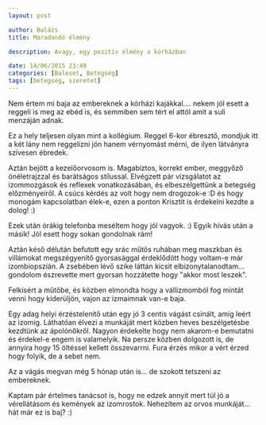 ```yaml
---
layout: post

author: Balázs
title: Maradandó élmény

description: Avagy, egy pozitív élmény a kórházban

date: 14/06/2015 23:49
categories: [Baleset, Betegség]
tags: [betegség, szeretet]
---
```

Nem értem mi baja az embereknek a kórházi kajákkal.... nekem jól esett a reggeli is meg az ebéd is, és semmiben sem tért el attól amit a suli menzáján adnak.

Ez a hely teljesen olyan mint a kollégium. Reggel 6-kor ébresztő, mondjuk itt a két lány nem reggelizni jön hanem vérnyomást mérni, de ilyen látványra szívesen ébredek.

Aztán bejött a kezelőorvosom is. Magabiztos, korrekt ember, meggyőző önéletrajzzal és barátságos stílussal. Elvégzett pár vizsgálatot az izommozgások és reflexek vonatkozásában, és elbeszélgettünk a betegség előzményeiről. A csúcs kérdés az volt hogy nem drogozok-e :D és hogy monogám kapcsolatban élek-e, ezen a ponton Krisztit is érdekelni kezdte a dolog! :)

Ezek után órákig telefonba meséltem hogy jól vagyok. :) Egyik hívás után a másik! Jól esett hogy sokan gondolnak rám!

Aztán késő délután befutott egy srác műtős ruhában meg maszkban és villámokat megszégyenítő gyorsasággal érdeklődött hogy voltam-e már izombiopszián. A zsebében lévő szike láttán kicsit elbizonytalanodtam... gondolom észrevette mert gyorsan hozzátette hogy "akkor most leszek".

Felkísért a műtőbe, és közben elmondta hogy a vállizmomból fog mintát venni hogy kiderüljön, vajon az izmaimnak van-e baja.

Egy adag helyi érzéstelenítő után egy jó 3 centis vágást csinált, amíg leért az izomig. Láthatóan élvezi a munkáját mert közben heves beszélgetésbe kezdtünk az ápolónőkről. Nagyon érdekelte hogy nem akarom-e bemutatni és érdekel-e engem is valamelyik. Na persze közben dolgozott is, de annyira hogy 15 öltéssel kellett összevarrni. Fura érzés mikor a vért érzed hogy folyik, de a sebet nem.

Az a vágás megvan még 5 hónap után is... de szokott tetszeni az embereknek.

Kaptam pár értelmes tanácsot is, hogy ne edzek annyit mert túl jó a vérellátásom és kemények az izomrostok. Nehezítem az orvos munkáját... hát már ez is baj? :)